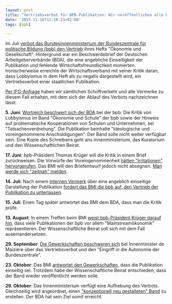 ```yaml
---
layout: post
title: "Vertriebsverbot für BPB-Publikation: Wir veröffentlichen alle Dokumente"
date: '2015-11-16T12:16:23+02:00'
tags: [bpb]

---
```


Im Juli <a href="https://netzpolitik.org/2015/zur-netzpolitischen-dimension-9-des-bands-oekonomie-und-gesellschaft-und-der-internationalen-studierendeninitiative-fuer-pluralismus-in-der-oekonomie/">verbot das Bundesinnenministerium der Bundeszentrale für politische Bildung (bpb) den Vertrieb</a> ihres Hefts "Ökonomie und Gesellschaft". 
Hintergrund war ein Beschwerdebrief der Deutschen Arbeitgeberverbände (BDA), die eine angebliche Einseitigkeit der Publikation und fehlende Wirtschaftsfreundlichkeit monierten. Ironischerweise erreichte der Wirtschaftsverband mit seiner Kritik daran, dass Lobbyismus in dem Heft als zu negativ dargestellt wird, ein Vertriebsverbot einer staatlichen Publikation.

<a href="https://fragdenstaat.de/anfrage/vertriebsverbot-der-sammelpublikation-okonomie-und-gesellschaft/">Per IFG-Anfrage</a> haben wir sämtlichen Schriftverkehr und alle Vermerke zu diesem Fall erhalten, mit dem sich der Ablauf des Verbots nachzeichnen lässt:


<strong>5. Juni</strong>: <a href="https://fragdenstaat.de/files/foi/35866/20150605_bda_bpb.pdf">Wortreich beschwert sich der BDA</a> bei der bpb: Die Kritik von Lobbyismus im Band "Ökonomie und Schule" der bpb sowie der Hinweis auf problematische Kooperationen von Schulen und Unternehmen, sei "Tatsachenverdrehung". Die Publikation beinhalte "ideologische und voreingenommene Anschuldigungen". Der Band solle nicht weiter verfügbar sein. Eine Kopie des Schreibens geht ans Innenministerium, das Kuratorium und den Wissenschaftlichen Beirat.

<strong>17. Juni</strong>: bpb-Präsident Thomas Krüger will die Kritik in einem Brief zurückweisen. Die Vorwürfe der Voreingenommenheit <a href="https://fragdenstaat.de/files/foi/35866/20150617_bpb_bmi.pdf">hätten "Irritationen" hervorgerufen</a>. Das BMI will den Briefentwurf jedoch nicht absegnen. <a href="https://fragdenstaat.de/files/foi/35866/20150617-2_bmi_bpb.pdf">Man werde sich "zeitnah" melden</a>.

<strong>14. Juli</strong>: Nach einem <a href="https://fragdenstaat.de/files/foi/35866/20150709_bmi_vermerk.pdf">internen Vermerk</a> über eine angeblich einseitige Darstellung der Publikation <a href="https://fragdenstaat.de/files/foi/35866/20150714_bmi_bpb.pdf">fordert das BMI die bpb auf, den Vertrieb der Publikation zu unterlassen</a>. 

<strong>15. Juli</strong>: Einen Tag später antwortet das BMI dem BDA, dass <a hef="https://fragdenstaat.de/files/foi/35866/20150715_bmi_bda.pdf">man die Kritik prüfe</a>.

<strong>13. August</strong>: In einem Treffen beim BMI <a href="https://fragdenstaat.de/files/foi/35866/20150813_bmi_ergebnisprotokoll.pdf">weist bpb-Präsident Krüger darauf hin</a>, dass viele Publikationen der bpb vor allem "Mainstreamökonomik" repräsentieren. Der Wissenschaftliche Beirat soll sich mit dem Fall auseinandersetzen.

<strong>29. September</strong>: <a href="https://fragdenstaat.de/files/foi/35866/20150929_dgb_bmi.pdf">Die Gewerkschaften beschweren sich</a> bei Innenminister de Maizière über das Vertriebsverbot und den "Eingriff in die Autonomie der Bundeszentrale".

<strong>23. Oktober</strong>: Das BMI <a href="https://fragdenstaat.de/files/foi/35866/20151023_bmi_vermerk.pdf">antwortet den Gewerkschaften</a>, dass die Publikation einseitig sei. Trotzdem habe der Wissenschaftliche Beirat entschieden, dass der Band wieder veröffentlicht werden solle.

<strong>29. Oktober</strong>: Das Innenministerium verfügt eine Aufhebung des Verbots. Gleichzeitig wird angeordnet, einen <a href="https://fragdenstaat.de/files/foi/35866/20151029_bmi_bpb_erlass.pdf">"konzeptionell neu gestalteten" Band</a> zu erstellen. Der BDA hat sein Ziel somit erreicht.

